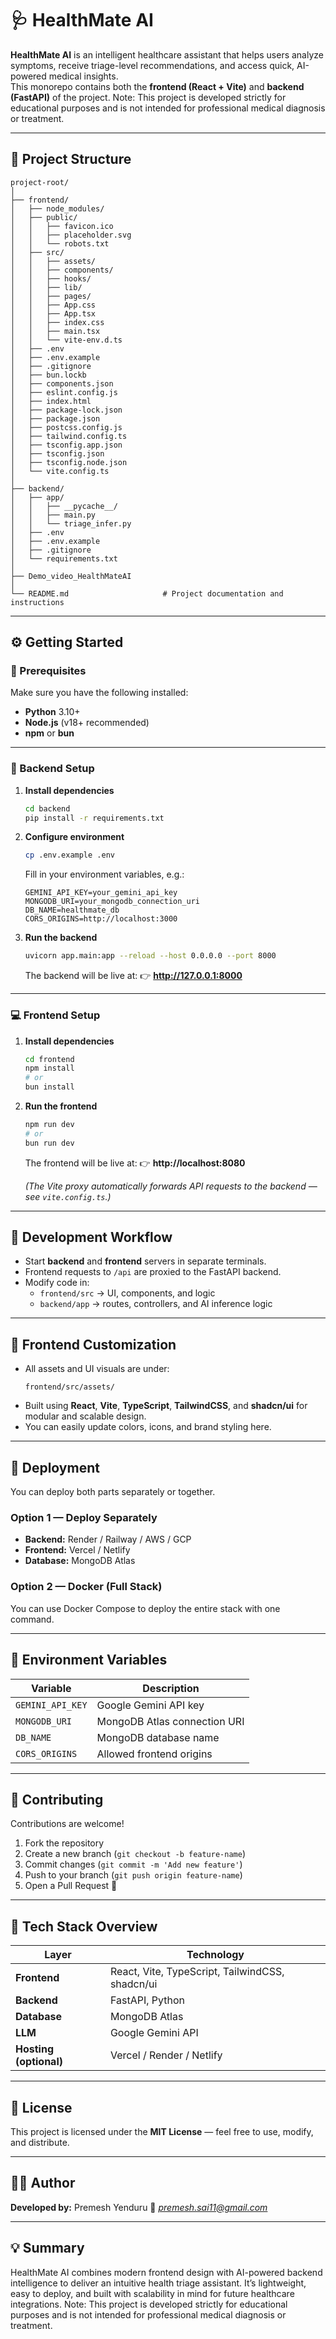 # 🩺 HealthMate AI

**HealthMate AI** is an intelligent healthcare assistant that helps users analyze symptoms, receive triage-level recommendations, and access quick, AI-powered medical insights.  
This monorepo contains both the **frontend (React + Vite)** and **backend (FastAPI)** of the project.
Note: This project is developed strictly for educational purposes and is not intended for professional medical diagnosis or treatment.

---

## 📁 Project Structure

```
project-root/
│
├── frontend/                     
│   ├── node_modules/
│   ├── public/
│   │   ├── favicon.ico
│   │   ├── placeholder.svg
│   │   └── robots.txt
│   ├── src/
│   │   ├── assets/
│   │   ├── components/
│   │   ├── hooks/
│   │   ├── lib/
│   │   ├── pages/
│   │   ├── App.css
│   │   ├── App.tsx
│   │   ├── index.css
│   │   ├── main.tsx
│   │   └── vite-env.d.ts
│   ├── .env
│   ├── .env.example
│   ├── .gitignore
│   ├── bun.lockb
│   ├── components.json
│   ├── eslint.config.js
│   ├── index.html
│   ├── package-lock.json
│   ├── package.json
│   ├── postcss.config.js
│   ├── tailwind.config.ts
│   ├── tsconfig.app.json
│   ├── tsconfig.json
│   ├── tsconfig.node.json
│   └── vite.config.ts
│
├── backend/
│   ├── app/
│   │   ├── __pycache__/
│   │   ├── main.py
│   │   └── triage_infer.py
│   ├── .env
│   ├── .env.example
│   ├── .gitignore
│   └── requirements.txt
│
├── Demo_video_HealthMateAI
│
└── README.md                     # Project documentation and instructions

```

---

## ⚙️ Getting Started

### 🧩 Prerequisites

Make sure you have the following installed:

- **Python** 3.10+
- **Node.js** (v18+ recommended)
- **npm** or **bun**

---

### 🧠 Backend Setup

1. **Install dependencies**
   ```bash
   cd backend
   pip install -r requirements.txt
   ```

2. **Configure environment**
   ```bash
   cp .env.example .env
   ```
   Fill in your environment variables, e.g.:
   ```
   GEMINI_API_KEY=your_gemini_api_key
   MONGODB_URI=your_mongodb_connection_uri
   DB_NAME=healthmate_db
   CORS_ORIGINS=http://localhost:3000
   ```

3. **Run the backend**
   ```bash
   uvicorn app.main:app --reload --host 0.0.0.0 --port 8000
   ```

   The backend will be live at: 👉 **http://127.0.0.1:8000**

---

### 💻 Frontend Setup

1. **Install dependencies**
   ```bash
   cd frontend
   npm install
   # or
   bun install
   ```

2. **Run the frontend**
   ```bash
   npm run dev
   # or
   bun run dev
   ```

   The frontend will be live at: 👉 **http://localhost:8080**

   *(The Vite proxy automatically forwards API requests to the backend — see `vite.config.ts`.)*

---

## 🧩 Development Workflow

- Start **backend** and **frontend** servers in separate terminals.  
- Frontend requests to `/api` are proxied to the FastAPI backend.  
- Modify code in:
  - `frontend/src` → UI, components, and logic  
  - `backend/app` → routes, controllers, and AI inference logic  

---


## 🎨 Frontend Customization

- All assets and UI visuals are under:  
  ```
  frontend/src/assets/
  ```
- Built using **React**, **Vite**, **TypeScript**, **TailwindCSS**, and **shadcn/ui** for modular and scalable design.  
- You can easily update colors, icons, and brand styling here.

---

## 🚀 Deployment

You can deploy both parts separately or together.

### Option 1 — Deploy Separately
- **Backend:** Render / Railway / AWS / GCP  
- **Frontend:** Vercel / Netlify  
- **Database:** MongoDB Atlas

### Option 2 — Docker (Full Stack)
You can use Docker Compose to deploy the entire stack with one command.

---

## 🔧 Environment Variables

| Variable | Description |
|-----------|-------------|
| `GEMINI_API_KEY` | Google Gemini API key |
| `MONGODB_URI` | MongoDB Atlas connection URI |
| `DB_NAME` | MongoDB database name |
| `CORS_ORIGINS` | Allowed frontend origins |

---

## 🤝 Contributing

Contributions are welcome!  

1. Fork the repository  
2. Create a new branch (`git checkout -b feature-name`)  
3. Commit changes (`git commit -m 'Add new feature'`)  
4. Push to your branch (`git push origin feature-name`)  
5. Open a Pull Request 🚀  

---

## 🧠 Tech Stack Overview

| Layer | Technology |
|-------|-------------|
| **Frontend** | React, Vite, TypeScript, TailwindCSS, shadcn/ui |
| **Backend** | FastAPI, Python |
| **Database** | MongoDB Atlas |
| **LLM** | Google Gemini API |
| **Hosting (optional)** | Vercel / Render / Netlify |

---

## 🩵 License

This project is licensed under the **MIT License** — feel free to use, modify, and distribute.

---

## 👨‍💻 Author

**Developed by:** Premesh Yenduru 
📧 *premesh.sai11@gmail.com*  


---

## 💡 Summary

HealthMate AI combines modern frontend design with AI-powered backend intelligence to deliver an intuitive health triage assistant.
It’s lightweight, easy to deploy, and built with scalability in mind for future healthcare integrations.
Note: This project is developed strictly for educational purposes and is not intended for professional medical diagnosis or treatment.
